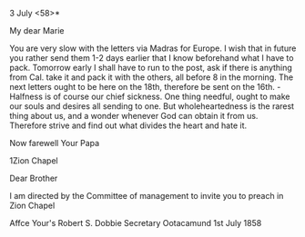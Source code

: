  3 July <58>*

My dear Marie

You are very slow with the letters via Madras for Europe. I wish that in future you rather send them 1-2 days earlier that I know beforehand what I have to pack. Tomorrow early I shall have to run to the post, ask if there is anything from Cal. take it and pack it with the others, all before 8 in the morning. The next letters ought to be here on the 18th, therefore be sent on the 16th. - Halfness is of course our chief sickness. One thing needful, ought to make our souls and desires all sending to one. But wholeheartedness is the rarest thing about us, and a wonder whenever God can obtain it from us. Therefore strive and find out what divides the heart and hate it.

Now farewell
 Your Papa


1Zion Chapel

Dear Brother

I am directed by the Committee of management to invite you to preach in Zion Chapel

 Affce Your's
 Robert S. Dobbie
 Secretary
Ootacamund
1st July 1858


